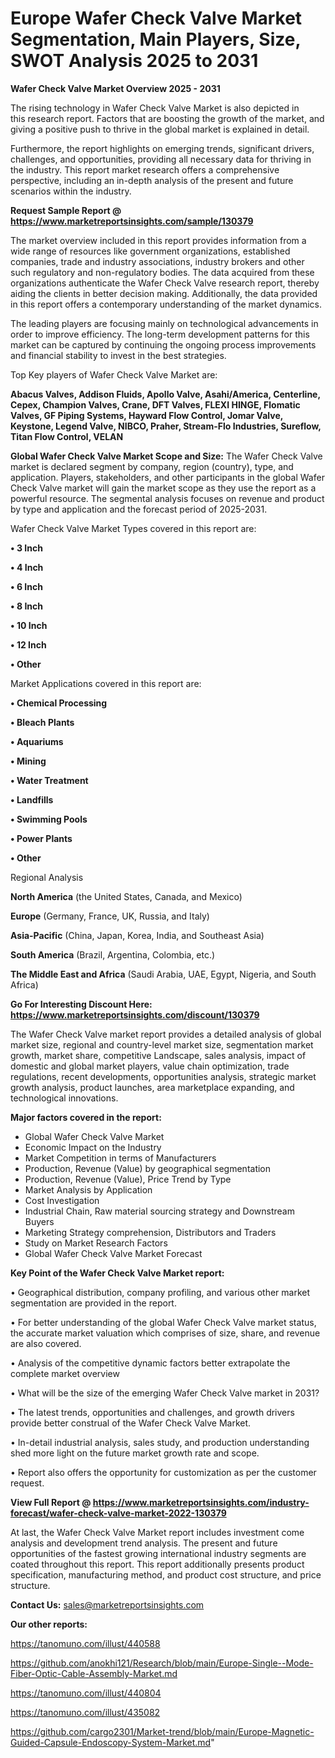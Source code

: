 # Europe Wafer Check Valve Market Segmentation, Main Players, Size, SWOT Analysis 2025 to 2031

<Strong> Wafer Check Valve Market Overview 2025 - 2031</strong>

The rising technology in Wafer Check Valve Market is also depicted in this research report. Factors that are boosting the growth of the market, and giving a positive push to thrive in the global market is explained in detail.

Furthermore, the report highlights on emerging trends, significant drivers, challenges, and opportunities, providing all necessary data for thriving in the industry. This report market research offers a comprehensive perspective, including an in-depth analysis of the present and future scenarios within the industry.

<strong>Request Sample Report @ <a href=https://www.marketreportsinsights.com/sample/130379>https://www.marketreportsinsights.com/sample/130379</a></strong>

The market overview included in this report provides information from a wide range of resources like government organizations, established companies, trade and industry associations, industry brokers and other such regulatory and non-regulatory bodies. The data acquired from these organizations authenticate the Wafer Check Valve research report, thereby aiding the clients in better decision making. Additionally, the data provided in this report offers a contemporary understanding of the market dynamics.

The leading players are focusing mainly on technological advancements in order to improve efficiency. The long-term development patterns for this market can be captured by continuing the ongoing process improvements and financial stability to invest in the best strategies.

Top Key players of Wafer Check Valve Market are:

<strong>Abacus Valves, Addison Fluids, Apollo Valve, Asahi/America, Centerline, Cepex, Champion Valves, Crane, DFT Valves, FLEXI HINGE, Flomatic Valves, GF Piping Systems, Hayward Flow Control, Jomar Valve, Keystone, Legend Valve, NIBCO, Praher, Stream-Flo Industries, Sureflow, Titan Flow Control, VELAN</strong>

<strong><b>Global Wafer Check Valve Market Scope and Size:</b></strong>
The Wafer Check Valve market is declared segment by company, region (country), type, and application. Players, stakeholders, and other participants in the global Wafer Check Valve market will gain the market scope as they use the report as a powerful resource. The segmental analysis focuses on revenue and product by type and application and the forecast period of 2025-2031.

Wafer Check Valve Market Types covered in this report are:

<strong>• 3 Inch

• 4 Inch

• 6 Inch

• 8 Inch

• 10 Inch

• 12 Inch

• Other</strong>

Market Applications covered in this report are:

<strong>• Chemical Processing

• Bleach Plants

• Aquariums

• Mining

• Water Treatment

• Landfills

• Swimming Pools

• Power Plants

• Other</strong> 

Regional Analysis

<strong>North America</strong> (the United States, Canada, and Mexico)

<strong>Europe</strong> (Germany, France, UK, Russia, and Italy)

<strong>Asia-Pacific</strong> (China, Japan, Korea, India, and Southeast Asia)

<strong>South America</strong> (Brazil, Argentina, Colombia, etc.)

<strong>The Middle East and Africa</strong> (Saudi Arabia, UAE, Egypt, Nigeria, and South Africa)

<strong>Go For Interesting Discount Here: <a href=https://www.marketreportsinsights.com/discount/130379>https://www.marketreportsinsights.com/discount/130379</a></strong>

The Wafer Check Valve market report provides a detailed analysis of global market size, regional and country-level market size, segmentation market growth, market share, competitive Landscape, sales analysis, impact of domestic and global market players, value chain optimization, trade regulations, recent developments, opportunities analysis, strategic market growth analysis, product launches, area marketplace expanding, and technological innovations.

<strong><b>Major factors covered in the report:</b></strong>
<ul>
  <li>Global Wafer Check Valve Market </li>
  <li>Economic Impact on the Industry</li>
  <li>Market Competition in terms of Manufacturers</li>
  <li>Production, Revenue (Value) by geographical segmentation</li>
  <li>Production, Revenue (Value), Price Trend by Type</li>
  <li>Market Analysis by Application</li>
  <li>Cost Investigation</li>
  <li>Industrial Chain, Raw material sourcing strategy and Downstream Buyers</li>
  <li>Marketing Strategy comprehension, Distributors and Traders</li>
  <li>Study on Market Research Factors</li>
  <li>Global Wafer Check Valve Market Forecast</li>
</ul>

<strong><b>Key Point of the Wafer Check Valve Market report:</b></strong>

• Geographical distribution, company profiling, and various other market segmentation are provided in the report.

• For better understanding of the global Wafer Check Valve market status, the accurate market valuation which comprises of size, share, and revenue are also covered.

• Analysis of the competitive dynamic factors better extrapolate the complete market overview

• What will be the size of the emerging Wafer Check Valve market in 2031?

• The latest trends, opportunities and challenges, and growth drivers provide better construal of the Wafer Check Valve Market.

• In-detail industrial analysis, sales study, and production understanding shed more light on the future market growth rate and scope.

• Report also offers the opportunity for customization as per the customer request.

<strong><b>View Full Report @ <a href=https://www.marketreportsinsights.com/industry-forecast/wafer-check-valve-market-2022-130379>https://www.marketreportsinsights.com/industry-forecast/wafer-check-valve-market-2022-130379</a></b></strong>


At last, the Wafer Check Valve Market report includes investment come analysis and development trend analysis. The present and future opportunities of the fastest growing international industry segments are coated throughout this report. This report additionally presents product specification, manufacturing method, and product cost structure, and price structure.

<strong>Contact Us:</strong>
sales@marketreportsinsights.com

<strong>Our other reports:</strong>

<a href=https://tanomuno.com/illust/440588>https://tanomuno.com/illust/440588</a>

<a href=https://github.com/anokhi121/Research/blob/main/Europe-Single--Mode-Fiber-Optic-Cable-Assembly-Market.md>https://github.com/anokhi121/Research/blob/main/Europe-Single--Mode-Fiber-Optic-Cable-Assembly-Market.md</a>

<a href=https://tanomuno.com/illust/440804>https://tanomuno.com/illust/440804</a>

<a href=https://tanomuno.com/illust/435082>https://tanomuno.com/illust/435082</a>

<a href=https://github.com/cargo2301/Market-trend/blob/main/Europe-Magnetic-Guided-Capsule-Endoscopy-System-Market.md>https://github.com/cargo2301/Market-trend/blob/main/Europe-Magnetic-Guided-Capsule-Endoscopy-System-Market.md</a>"
